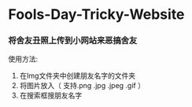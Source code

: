 # Fools-Day-Tricky-Website
### 将舍友丑照上传到小网站来恶搞舍友
使用方法:  
1. 在Img文件夹中创建朋友名字的文件夹
2. 将图片放入（ 支持.png .jpg .jpeg .gif ）
3. 在搜索框搜朋友名字
